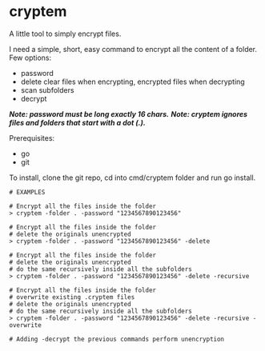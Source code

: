 # cryptem
A little tool to simply encrypt files.

I need a simple, short, easy command to encrypt all the content of a folder.  
Few options:
- password 
- delete clear files when encrypting, encrypted files when decrypting
- scan subfolders
- decrypt

___Note: password must be long exactly 16 chars.___
___Note: cryptem ignores files and folders that start with a dot (.).___

Prerequisites: 
- go
- git

To install, clone the git repo, cd into cmd/cryptem folder and run go install.

```
# EXAMPLES

# Encrypt all the files inside the folder 
> cryptem -folder . -password "1234567890123456" 

# Encrypt all the files inside the folder 
# delete the originals unencrypted
> cryptem -folder . -password "1234567890123456" -delete

# Encrypt all the files inside the folder
# delete the originals unencrypted
# do the same recursively inside all the subfolders
> cryptem -folder . -password "1234567890123456" -delete -recursive

# Encrypt all the files inside the folder
# overwrite existing .cryptem files
# delete the originals unencrypted
# do the same recursively inside all the subfolders
> cryptem -folder . -password "1234567890123456" -delete -recursive -overwrite

# Adding -decrypt the previous commands perform unencryption

```